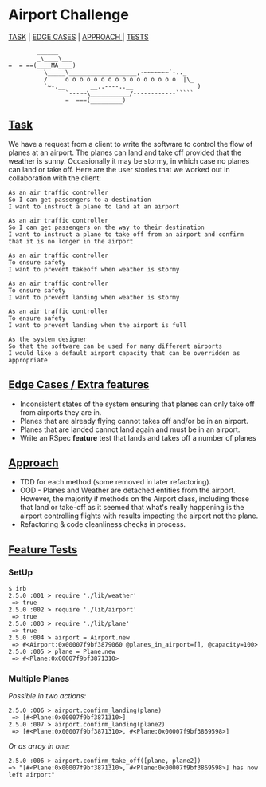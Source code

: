 Airport Challenge
=================

<a href= #task>TASK</a>  |  <a href= #edge>EDGE CASES</a>  |  <a href= #approach>APPROACH </a> | <a href= #tests>TESTS</a>

```
        ______
        _\____\___
=  = ==(____MA____)
          \_____\___________________,-~~~~~~~`-.._
          /     o o o o o o o o o o o o o o o o  |\_
          `~-.__       __..----..__                  )
                `---~~\___________/------------`````
                =  ===(_________)

```
[Task](#task)
-----

We have a request from a client to write the software to control the flow of planes at an airport. The planes can land and take off provided that the weather is sunny. Occasionally it may be stormy, in which case no planes can land or take off.  Here are the user stories that we worked out in collaboration with the client:

```
As an air traffic controller
So I can get passengers to a destination
I want to instruct a plane to land at an airport

As an air traffic controller
So I can get passengers on the way to their destination
I want to instruct a plane to take off from an airport and confirm that it is no longer in the airport

As an air traffic controller
To ensure safety
I want to prevent takeoff when weather is stormy

As an air traffic controller
To ensure safety
I want to prevent landing when weather is stormy

As an air traffic controller
To ensure safety
I want to prevent landing when the airport is full

As the system designer
So that the software can be used for many different airports
I would like a default airport capacity that can be overridden as appropriate
```

[Edge Cases / Extra features](#edge)
-----

- Inconsistent states of the system ensuring that planes can only take off from airports they are in.
- Planes that are already flying cannot takes off and/or be in an airport.
- Planes that are landed cannot land again and must be in an airport.
- Write an RSpec **feature** test that lands and takes off a number of planes

[Approach](#approach)
-----

- TDD for each method (some removed in later refactoring).
- OOD - Planes and Weather are detached entities from the airport. However, the majority if methods on the Airport class, including those that land or take-off as it seemed that what's really happening is the airport controlling flights with results impacting the airport not the plane.
- Refactoring & code cleanliness checks in process.

[Feature Tests](#tests)
-----

### SetUp

```
$ irb
2.5.0 :001 > require './lib/weather'
 => true
2.5.0 :002 > require './lib/airport'
 => true
2.5.0 :003 > require './lib/plane'
 => true
2.5.0 :004 > airport = Airport.new
 => #<Airport:0x00007f9bf3879060 @planes_in_airport=[], @capacity=100>
2.5.0 :005 > plane = Plane.new
 => #<Plane:0x00007f9bf3871310>
```

### Multiple Planes

_Possible in two actions:_
```
2.5.0 :006 > airport.confirm_landing(plane)
 => [#<Plane:0x00007f9bf3871310>]
2.5.0 :007 > airport.confirm_landing(plane2)
 => [#<Plane:0x00007f9bf3871310>, #<Plane:0x00007f9bf3869598>]
 ```

 _Or as array in one:_
 ```
 2.5.0 :006 > airport.confirm_take_off([plane, plane2])
 => "[#<Plane:0x00007f9bf3871310>, #<Plane:0x00007f9bf3869598>] has now left airport"
 ```
